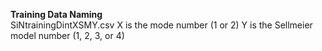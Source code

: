 <b>Training Data Naming </b> <br>
SiNtrainingDintXSMY.csv
X is the mode number (1 or 2)
Y is the Sellmeier model number (1, 2, 3, or 4)
